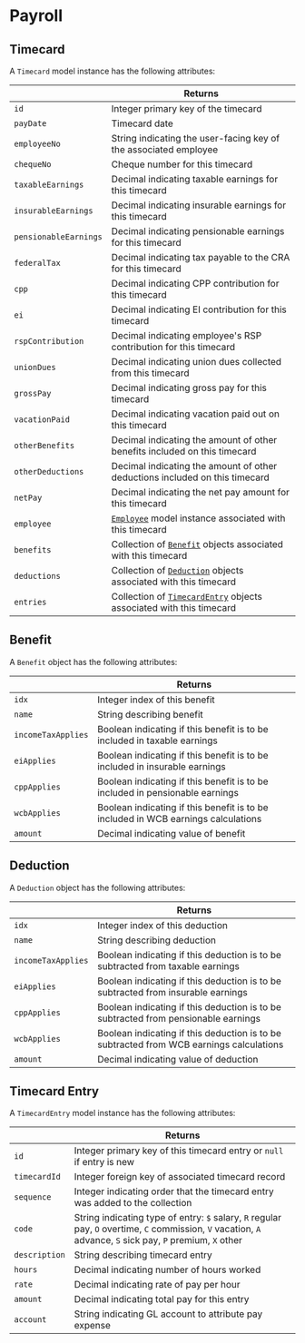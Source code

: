 # Payroll

## Timecard

A `Timecard` model instance has the following attributes:

|   | Returns |
| --- | --- |
| `id` | Integer primary key of the timecard |
| `payDate` | Timecard date |
| `employeeNo` | String indicating the user-facing key of the associated employee |
| `chequeNo` | Cheque number for this timecard |
| `taxableEarnings` | Decimal indicating taxable earnings for this timecard |
| `insurableEarnings` | Decimal indicating insurable earnings for this timecard |
| `pensionableEarnings` | Decimal indicating pensionable earnings for this timecard |
| `federalTax` | Decimal indicating tax payable to the CRA for this timecard |
| `cpp` | Decimal indicating CPP contribution for this timecard |
| `ei ` | Decimal indicating EI contribution for this timecard |
| `rspContribution` | Decimal indicating employee's RSP contribution for this timecard |
| `unionDues` | Decimal indicating union dues collected from this timecard |
| `grossPay` | Decimal indicating gross pay for this timecard |
| `vacationPaid` | Decimal indicating vacation paid out on this timecard |
| `otherBenefits` | Decimal indicating the amount of other benefits included on this timecard |
| `otherDeductions` | Decimal indicating the amount of other deductions included on this timecard |
| `netPay` | Decimal indicating the net pay amount for this timecard |
| `employee` | [`Employee`](employee.md) model instance associated with this timecard |
| `benefits` | Collection of [`Benefit`](#benefit) objects associated with this timecard |
| `deductions` | Collection of [`Deduction`](#deduction) objects associated with this timecard |
| `entries` | Collection of [`TimecardEntry`](#timecard-entry) objects associated with this timecard |

## Benefit

A `Benefit` object has the following attributes:

|   | Returns |
| --- | --- |
| `idx` | Integer index of this benefit |
| `name` | String describing benefit |
| `incomeTaxApplies` | Boolean indicating if this benefit is to be included in taxable earnings |
| `eiApplies` | Boolean indicating if this benefit is to be included in insurable earnings |
| `cppApplies` | Boolean indicating if this benefit is to be included in pensionable earnings |
| `wcbApplies` | Boolean indicating if this benefit is to be included in WCB earnings calculations |
| `amount` | Decimal indicating value of benefit |

## Deduction

A `Deduction` object has the following attributes:

|   | Returns |
| --- | --- |
| `idx` | Integer index of this deduction |
| `name` | String describing deduction |
| `incomeTaxApplies` | Boolean indicating if this deduction is to be subtracted from taxable earnings |
| `eiApplies` | Boolean indicating if this deduction is to be subtracted from insurable earnings |
| `cppApplies` | Boolean indicating if this deduction is to be subtracted from pensionable earnings |
| `wcbApplies` | Boolean indicating if this deduction is to be subtracted from WCB earnings calculations |
| `amount` | Decimal indicating value of deduction |

## Timecard Entry

A `TimecardEntry` model instance has the following attributes:

|   | Returns |
| --- | --- |
| `id` | Integer primary key of this timecard entry or `null` if entry is new |
| `timecardId` | Integer foreign key of associated timecard record |
| `sequence` | Integer indicating order that the timecard entry was added to the collection |
| `code` | String indicating type of entry: `$` salary, `R` regular pay, `O` overtime, `C` commission, `V` vacation, `A` advance, `S` sick pay, `P` premium, `X` other |
| `description` | String describing timecard entry |
| `hours` | Decimal indicating number of hours worked |
| `rate` | Decimal indicating rate of pay per hour |
| `amount` | Decimal indicating total pay for this entry |
| `account` | String indicating GL account to attribute pay expense |
